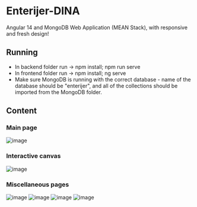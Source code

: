 # Enterijer-DINA
Angular 14 and MongoDB Web Application (MEAN Stack), with responsive and fresh design!

## Running
- In backend folder run -> npm install; npm run serve
- In frontend folder run -> npm install; ng serve
- Make sure MongoDB is running with the correct database - name of the database should be "enterijer", and all of the collections should be imported from the MongoDB folder. 

## Content

### Main page
![image](https://github.com/MegatronJeremy/Enterijer-DINA/assets/81580576/1fe4cfb3-7596-43f8-b204-a73d7ad5a6f5)

### Interactive canvas
![image](https://github.com/MegatronJeremy/Enterijer-DINA/assets/81580576/545240fa-8856-4abd-860c-6fb2c1591fbe)

### Miscellaneous pages
![image](https://github.com/MegatronJeremy/Enterijer-DINA/assets/81580576/10624e7f-389b-465f-80fa-98dcd472eed1)
![image](https://github.com/MegatronJeremy/Enterijer-DINA/assets/81580576/a700ceab-cc13-46c4-8c4f-c40e1648f68c)
![image](https://github.com/MegatronJeremy/Enterijer-DINA/assets/81580576/a19516cc-432d-43ec-a9ac-15501d572c09)
![image](https://github.com/MegatronJeremy/Enterijer-DINA/assets/81580576/3fd1bd57-b217-44b1-b6eb-9f24a26a3b47)
